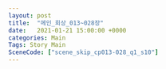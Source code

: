 ```yaml
---
layout: post
title:  "메인_회상_013~028장"
date:   2021-01-21 15:00:00 +0000
categories: Main
Tags: Story Main
SceneCode: ["scene_skip_cp013-028_q1_s10"]
---
```

